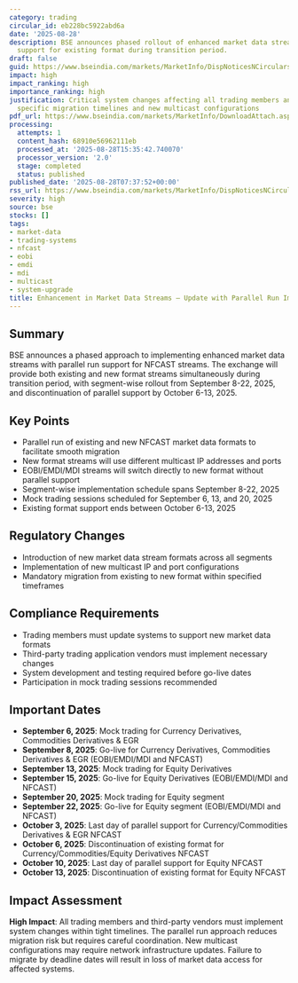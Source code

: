 ```yaml
---
category: trading
circular_id: eb228bc5922abd6a
date: '2025-08-28'
description: BSE announces phased rollout of enhanced market data streams with parallel
  support for existing format during transition period.
draft: false
guid: https://www.bseindia.com/markets/MarketInfo/DispNoticesNCirculars.aspx?Noticeid={B1F84EB1-EFF3-4EA5-AD4B-CB7458CADAC5}&noticeno=20250828-10&dt=08/28/2025&icount=10&totcount=58&flag=0
impact: high
impact_ranking: high
importance_ranking: high
justification: Critical system changes affecting all trading members and vendors with
  specific migration timelines and new multicast configurations
pdf_url: https://www.bseindia.com/markets/MarketInfo/DownloadAttach.aspx?id=20250828-10&attachedId=
processing:
  attempts: 1
  content_hash: 68910e56962111eb
  processed_at: '2025-08-28T15:35:42.740070'
  processor_version: '2.0'
  stage: completed
  status: published
published_date: '2025-08-28T07:37:52+00:00'
rss_url: https://www.bseindia.com/markets/MarketInfo/DispNoticesNCirculars.aspx?Noticeid={B1F84EB1-EFF3-4EA5-AD4B-CB7458CADAC5}&noticeno=20250828-10&dt=08/28/2025&icount=10&totcount=58&flag=0
severity: high
source: bse
stocks: []
tags:
- market-data
- trading-systems
- nfcast
- eobi
- emdi
- mdi
- multicast
- system-upgrade
title: Enhancement in Market Data Streams – Update with Parallel Run Implementation
---
```


## Summary

BSE announces a phased approach to implementing enhanced market data streams with parallel run support for NFCAST streams. The exchange will provide both existing and new format streams simultaneously during transition period, with segment-wise rollout from September 8-22, 2025, and discontinuation of parallel support by October 6-13, 2025.

## Key Points

- Parallel run of existing and new NFCAST market data formats to facilitate smooth migration
- New format streams will use different multicast IP addresses and ports
- EOBI/EMDI/MDI streams will switch directly to new format without parallel support
- Segment-wise implementation schedule spans September 8-22, 2025
- Mock trading sessions scheduled for September 6, 13, and 20, 2025
- Existing format support ends between October 6-13, 2025

## Regulatory Changes

- Introduction of new market data stream formats across all segments
- Implementation of new multicast IP and port configurations
- Mandatory migration from existing to new format within specified timeframes

## Compliance Requirements

- Trading members must update systems to support new market data formats
- Third-party trading application vendors must implement necessary changes
- System development and testing required before go-live dates
- Participation in mock trading sessions recommended

## Important Dates

- **September 6, 2025**: Mock trading for Currency Derivatives, Commodities Derivatives & EGR
- **September 8, 2025**: Go-live for Currency Derivatives, Commodities Derivatives & EGR (EOBI/EMDI/MDI and NFCAST)
- **September 13, 2025**: Mock trading for Equity Derivatives
- **September 15, 2025**: Go-live for Equity Derivatives (EOBI/EMDI/MDI and NFCAST)
- **September 20, 2025**: Mock trading for Equity segment
- **September 22, 2025**: Go-live for Equity segment (EOBI/EMDI/MDI and NFCAST)
- **October 3, 2025**: Last day of parallel support for Currency/Commodities Derivatives & EGR NFCAST
- **October 6, 2025**: Discontinuation of existing format for Currency/Commodities/Equity Derivatives NFCAST
- **October 10, 2025**: Last day of parallel support for Equity NFCAST
- **October 13, 2025**: Discontinuation of existing format for Equity NFCAST

## Impact Assessment

**High Impact**: All trading members and third-party vendors must implement system changes within tight timelines. The parallel run approach reduces migration risk but requires careful coordination. New multicast configurations may require network infrastructure updates. Failure to migrate by deadline dates will result in loss of market data access for affected systems.